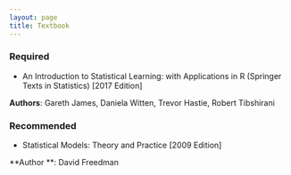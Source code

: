 ```yaml
---
layout: page
title: Textbook
---
```


### Required ###
- An Introduction to Statistical Learning: with Applications in R (Springer Texts in Statistics) [2017 Edition]

**Authors**: Gareth James, Daniela Witten, Trevor Hastie, Robert Tibshirani

### Recommended ###
- Statistical Models: Theory and Practice [2009 Edition]

**Author **: David Freedman
